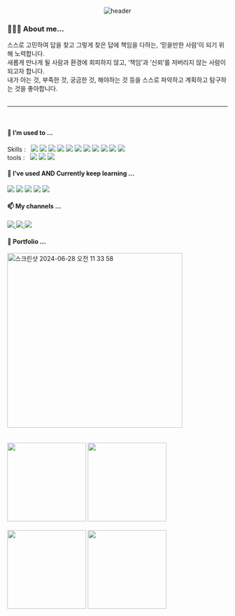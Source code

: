 <div align=center>

  ![header](https://capsule-render.vercel.app/api?type=venom&color=timeAuto&height=300&section=header&text=Welcome%20to%20my%20Channel!&fontSize=60)
  
</div>

<div>
  <h3>🙋🏻‍♀️ About me...</h3>

스스로 고민하여 답을 찾고 그렇게 찾은 답에 책임을 다하는, ‘믿을만한 사람’이 되기 위해 노력합니다. <br/>
새롭게 만나게 될 사람과 환경에 회피하지 않고, ‘책임’과 ‘신뢰’를 저버리지 않는 사람이 되고자 합니다. <br/>
내가 아는 것, 부족한 것, 궁금한 것, 해야하는 것 등을 스스로 파악하고 계획하고 탐구하는 것을 좋아합니다. <br/>
  <br/>
  <hr/>
  <br/>
  <h4>🧐 I’m used to ...</h4>
  Skills :&nbsp;&nbsp;
  <img src="https://img.shields.io/badge/Spring-6dd33f?style=flat-square&logoColor=white" />
  <img src="https://img.shields.io/badge/Java-000000?style=flat-square&logoColor=white" />
  <img src="https://img.shields.io/badge/SpringBoot-6dd33f?style=flat-square&logoColor=white" />
  <img src="https://img.shields.io/badge/JSP/Servlet-d3d3d3?style=flat-square&logoColor=black" />
  <img src="https://img.shields.io/badge/React-61dafb?style=flat-square&logoColor=black" />
  <img src="https://img.shields.io/badge/JavaScript-f7df1e?style=flat-square&logoColor=black" />
  <img src="https://img.shields.io/badge/JQuery-0769AD?style=flat-square&logoColor=black" />
  <img src="https://img.shields.io/badge/HTML/CSS-e34f26?style=flat-square&logoColor=white" />
  <img src="https://img.shields.io/badge/Oracle-f80000?style=flat-square&logoColor=white" />
  <img src="https://img.shields.io/badge/MySQL-4479a1?style=flat-square&logoColor=white" />
  <img src="https://img.shields.io/badge/MariaDB-003545?style=flat-square&logoColor=white" />
  <br/>
  tools :&nbsp;&nbsp;
    <img src="https://img.shields.io/badge/Eclipse-2c2255?style=flat-square&logo=eclipseide&logoColor=white" />
    <img src="https://img.shields.io/badge/VSCode-007acc?style=flat-square&logo=visualstudiocode&logoColor=white" />
    <img src="https://img.shields.io/badge/Git-F05032?style=flat-square&logo=Git&logoColor=black" />
  <br/>
  <h4>🌱 I’ve used AND Currently keep learning ...</h4>
  <img src="https://img.shields.io/badge/Python-3776AB?style=flat-square&logoColor=white" />
  <img src="https://img.shields.io/badge/Django-092E20?style=flat-square&logoColor=white" />
  <img src="https://img.shields.io/badge/AndroidStudio-3ddc84?style=flat-square&logoColor=black" />
  <img src="https://img.shields.io/badge/AmazonEC2-FF9900?style=flat-square&logoColor=white" />
  <img src="https://img.shields.io/badge/docker-2496ED?style=flat-square&logoColor=white" />
  <br/>
  <h4>📫 My channels ...</h4>
    <a href="https://github.com/mindyhere?tab=repositories">
      <img src="https://img.shields.io/badge/GitHub-181717?style=flat-square&logo=GitHub&logoColor=white" />
    </a>
    <a href="https://velog.io/@92miindy/posts">
      <img src="https://img.shields.io/badge/Velog-20c997?style=flat-square&logo=Velog&logoColor=white" />
    </a>
    <a href="https://mindyhere.notion.site/f873e1b3db85412c8342fb213c744d2b">
      <img src="https://img.shields.io/badge/Notion-ffffff?style=flat-square&logo=notion&logoColor=black" />
    </a>
  <h4>💬 Portfolio ...</h4>
    <a href="https://docs.google.com/presentation/d/10Em0X_KApXr-J_OzUTj9J0gPptGJ8yH-k99jPsH5KPI/edit?usp=sharing">
      <img width="400" alt="스크린샷 2024-06-28 오전 11 33 58" src="https://github.com/mindyhere/mindyhere/assets/147589193/495b88d8-ebb7-42f0-8e92-4de9a8eb07c3">
    </a>
</div>  
<br/><br/>
<div align=left >
    <img height=180 src="https://github-readme-stats.vercel.app/api?username=mindyhere&show_icons=true" />
    <img height=180 src="https://github-readme-stats.vercel.app/api/top-langs/?username=mindyhere&layout=compact&exclude_repo=python-practice" />
    <br/><br/>
    <img height=180 src="http://mazassumnida.wtf/api/v2/generate_badge?boj=92miindy" />
    <img height=180 src="http://mazandi.herokuapp.com/api?handle=92miindy&theme=warm"/>


</div>


<!--
**mindyhere/mindyhere** is a ✨ _special_ ✨ repository because its `README.md` (this file) appears on your GitHub profile.

Here are some ideas to get you started:

- 🔭 I’m currently working on ...
- 🌱 I’m currently learning ...
- 👯 I’m looking to collaborate on ...
- 🤔 I’m looking for help with ...
- 💬 Ask me about ...
- 📫 How to reach me: ...
- 😄 Pronouns: ...
- ⚡ Fun fact: ...
-->

